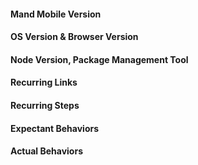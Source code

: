 <!-- 
***********************************************************************
⚠️无关问题请删掉，仅保留有回答的问题!!!
Unrelated issues please delete, keep only valid information!!!

🔆如果有时间，欢迎回答 https://github.com/didi/mand-mobile/issues/59
If you have time, welcome to answer 🔝

🙏强烈推荐阅读《如何有效地报告Bug》 https://www.chiark.greenend.org.uk/~sgtatham/bugs-cn.html
It is highly recommended to read 《How to Effectively Report Bug》🔝
************************************************************************
 -->

<!-- 
亲爱的Mand Mobile用户：
	您好，在提Issue之前，
	请尝试在文档中寻找答案，并仔细的检查代码，
	请详尽的描述您的问题，更多的有效信息，可以得到更好的帮助，
	万分感谢 🙏🙏🙏🙏🙏
								              -- Mand Mobile开发者
-->

#### **Mand Mobile Version**
<!-- 【重要】项目版本/Required -->

#### **OS Version & Browser Version**
<!-- 【重要】操作系统版本&浏览器版本/Required -->



#### **Node Version, Package Management Tool**
<!-- Node版本，包管理工具(npm/cnpm/yarn等)及版本(如果是构建异常)-->



#### **Recurring Links**
<!-- 【重要】对于复杂问题请使用复现链接(尽量以CodeSandbox复现) https://codesandbox.io -->



#### **Recurring Steps**
<!-- 复现步骤/Required -->



#### **Expectant Behaviors**
<!-- 期待行为 -->



#### **Actual Behaviors**
<!-- 实际行为 -->



